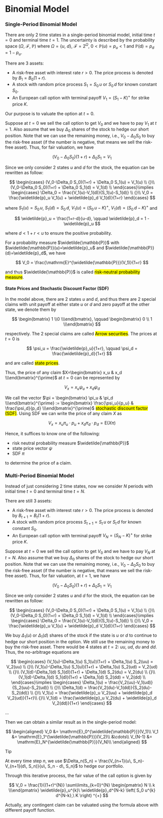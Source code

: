 # Binomial Model

### Single-Period Binomial Model

There are only 2 time states in a single-period binomial model, initial time $t=0$ and terminal time $t=1$. The uncertainty is described by the probability space $(\Omega,\ \mathcal{F},\ \mathbb{P})$ where $\Omega = \{u,\ d\}$, $\mathcal{F} = 2^{\Omega}$, $0<\mathbb{P}(u)=p_u<1$ and $\mathbb{P}(\text{d})=p_d=1-p_u$.

There are 3 assets: 

- A risk-free asset with interest rate $r>0$. The price process is denoted by $B_1=B_0(1+r)$.
- A stock with random price process $S_1 = S_0\, u$ or $S_0\, d$ for known constant $S_0$.
- An European call option with terminal payoff $V_1 = (S_1-K)^{+}$ for strike price $K$.

Our purpose is to valuate the option at $t=0$.

Suppose at $t=0$ we sell the call option to get $V_0$ and we have to pay $V_1$ at $t=1$. Also assume that we buy $\Delta_0$ shares of the stock to hedge our short position. Note that we can use the remaining money, i.e., $V_0-\Delta_0 S_0$ to buy the risk-free asset (if the number is negative, that means we sell the risk-free asset). Thus, for fair valuation, we have 

$$
(V_0-\Delta_0 S_0)(1+r) + \Delta_0 S_1 = V_1
$$

Since we only consider 2 states $u$ and $d$ for the stock, the equation can be rewritten as follow: 

$$
\begin{cases}
    (V_0-\Delta_0 S_0)(1+r) + \Delta_0 S_1(u) = V_1(u) \\
    {}\\
    (V_0-\Delta_0 S_0)(1+r) + \Delta_0 S_1(d) = V_1(d) \\
\end{cases}\implies 
\begin{cases}
    \Delta_0 = \frac{V_1(u)-V_1(d)}{S_1(u)-S_1(d)} \\
    {}\\
    V_0 = \frac{\widetilde{p}_u V_1(u) + \widetilde{p}_d V_1(d)}{1+r}
\end{cases}
$$

where $S_1(u)=S_0\, u$, $S_1(d)=S_0\, d$, $V_1(u)=(S_0\, u-K)^{+}$, $V_1(d)=(S_0\, d-K)^{+}$ and 

$$
\widetilde{p}_u = \frac{1+r-d}{u-d}, \qquad \widetilde{p}_d = 1 - \widetilde{p}_u
$$

where $d<1+r<u$ to ensure the positive probability.

For a probability measure $\widetilde{\mathbb{P}}$ with $\widetilde{\mathbb{P}}(u)=\widetilde{p}_u$ and $\widetilde{\mathbb{P}}(d)=\widetilde{p}_d$, we have 

$$
V_0 = \frac{\mathrm{E}^{\widetilde{\mathbb{P}}}(V_1)}{1+r}
$$

and thus $\widetilde{\mathbb{P}}$ is called <mark>risk-neutral probability measure</mark>.

#### State Prices and Stochastic Discount Factor (SDF)

In the model above, there are 2 states $u$ and $d$, and thus there are 2 special claims with unit payoff at either state $u$ or $d$ and zero payoff at the other state, we denote them by 

$$
\begin{bmatrix}	1 \\0 \\\end{bmatrix}, \qquad \begin{bmatrix}	0 \\	1 \\\end{bmatrix}
$$

respectively. The 2 special claims are called <mark>Arrow securities</mark>. The prices at $t=0$ is 

$$
\psi_u = \frac{\widetilde{p}_u}{1+r}, \qquad \psi_d = \frac{\widetilde{p}_d}{1+r}
$$

and are called <mark>state prices</mark>.

Thus, the price of any claim $X=\begin{bmatrix}	x_u & x_d \\\end{bmatrix}^{\prime}$ at $t=0$ can be represented by 

$$
V_x = x_u \psi_u + x_d \psi_d
$$

We call the vector $\pi = \begin{bmatrix}	\pi_u & \pi_d \\\end{bmatrix}^{\prime} := \begin{bmatrix}	\frac{\psi_u}{p_u} & \frac{\psi_d}{p_d} \\\end{bmatrix}^{\prime}$ <mark>stochastic discount factor (SDF)</mark>. Using SDF we can write the price of any claim $X$ as 

$$
V_x = x_u \pi_u \cdot p_u + x_d \pi_d \cdot p_d = \mathrm{E}(X \pi)
$$

Hence, it suffices to know one of the following: 

- risk neutral probability measure $\widetilde{\mathbb{P}}$
- state price vector $\psi$
- SDF $\pi$

to determine the price of a claim.

### Multi-Period Binomial Model

Instead of just considering 2 time states, now we consider $N$ periods with initial time $t=0$ and terminal time $t=N$.

There are still 3 assets: 

- A risk-free asset with interest rate $r>0$. The price process is denoted by $B_{t+1}=B_t(1+r)$.
- A stock with random price process $S_{t+1} = S_t\, u$ or $S_t\, d$ for known constant $S_0$.
- An European call option with terminal payoff $V_N = (S_N-K)^{+}$ for strike price $K$.

Suppose at $t=0$ we sell the call option to get $V_0$ and we have to pay $V_N$ at $t=N$. Also assume that we buy $\Delta_0$ shares of the stock to hedge our short position. Note that we can use the remaining money, i.e., $V_0-\Delta_0 S_0$ to buy the risk-free asset (if the number is negative, that means we sell the risk-free asset). Thus, for fair valuation, at $t=1$, we have 

$$
(V_0-\Delta_0 S_0)(1+r) + \Delta_0 S_1 = V_1
$$

Since we only consider 2 states $u$ and $d$ for the stock, the equation can be rewritten as follow: 

$$
\begin{cases}
    (V_0-\Delta_0 S_0)(1+r) + \Delta_0 S_1(u) = V_1(u) \\
    {}\\
    (V_0-\Delta_0 S_0)(1+r) + \Delta_0 S_1(d) = V_1(d) \\
\end{cases}\implies 
\begin{cases}
    \Delta_0 = \frac{V_1(u)-V_1(d)}{S_1(u)-S_1(d)} \\
    {}\\
    V_0 = \frac{\widetilde{p}_u V_1(u) + \widetilde{p}_d V_1(d)}{1+r}
\end{cases}
$$

We buy $\Delta_1(u)$ or $\Delta_1(d)$ shares of the stock if the state is $u$ or $d$ to continue to hedge our short position in the option. We still use the remaining money to buy the risk-free asset. There would be 4 states at $t=2$: $uu$, $ud$, $du$ and $dd$. Thus, the no-arbitrage equations are 

$$
\begin{cases}
    (V_1(u)-\Delta_1(u) S_1(u))(1+r) + \Delta_1(u) S_2(uu) = V_2(uu) \\
    {}\\
    (V_1(u)-\Delta_1(u) S_1(u))(1+r) + \Delta_1(u) S_2(ud) = V_2(ud) \\
    {}\\
    (V_1(d)-\Delta_1(d) S_1(d))(1+r) + \Delta_1(d) S_2(du) = V_2(du) \\
    {}\\
    (V_1(d)-\Delta_1(d) S_1(d))(1+r) + \Delta_1(d) S_2(dd) = V_2(dd) \\
\end{cases}\implies 
\begin{cases}
    \Delta_1(u) = \frac{V_2(uu)-V_1(ud)}{S_2(uu)-S_2(ud)} \\
    {}\\
    \Delta_1(d) = \frac{V_2(du)-V_1(dd)}{S_2(du)-S_2(dd)} \\
    {}\\
    V_1(u) = \frac{\widetilde{p}_u V_2(uu) + \widetilde{p}_d V_2(ud)}{1+r}\\
    {}\\
    V_1(d) = \frac{\widetilde{p}_u V_2(du) + \widetilde{p}_d V_2(dd)}{1+r}
\end{cases}
$$

...

Then we can obtain a similar result as in the single-period model: 

$$
\begin{aligned}
 V_0 &= \mathrm{E}_0^{\widetilde{\mathbb{P}}}(V_1)\\
 V_1 &= \mathrm{E}_1^{\widetilde{\mathbb{P}}}(V_2)\\
 &\cdots\\
 V_{N-1} &= \mathrm{E}_N^{\widetilde{\mathbb{P}}}(V_N)\\
\end{aligned}
$$

> [!TIP]
> At every time step $n$, we use $\Delta_n(S_n) = \frac{V_{n+1}(u\, S_n)-V_{n+1}(d\, S_n)}{u\, S_n - d\, S_n}$ to hedge our portfolio.

Through this iterative process, the fair value of the call option is given by

$$
V_0 = \frac{1}{(1+r)^{N}} \sum\limits_{k=0}^{N} \begin{pmatrix}	N \\ k  \\\end{pmatrix} \widetilde{p}_u^{k}\ \widetilde{p}_d^{N-k} \left( S_0 u^{k} d^{N-k},\ K \right) ^{+}
$$

Actually, any contingent claim can be valuated using the formula above with different payoff function.